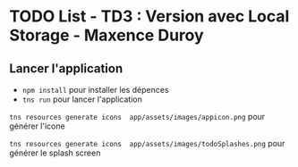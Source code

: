 # TODO List -  TD3 : Version avec Local Storage - Maxence Duroy

## Lancer l'application

* `npm install` pour installer les dépences
* `tns run` pour lancer l\'application


`tns resources generate icons  app/assets/images/appicon.png` pour générer l'icone

`tns resources generate icons  app/assets/images/todoSplashes.png` pour générer le splash screen